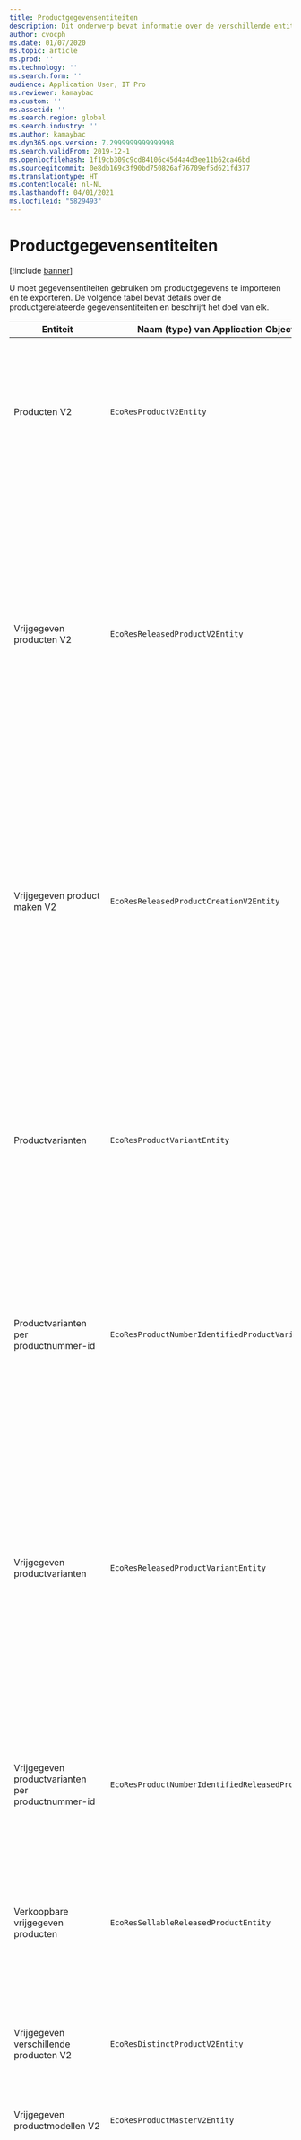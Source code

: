 ```yaml
---
title: Productgegevensentiteiten
description: Dit onderwerp bevat informatie over de verschillende entiteiten die kunnen worden gebruikt voor het importeren en exporteren van productgegevens.
author: cvocph
ms.date: 01/07/2020
ms.topic: article
ms.prod: ''
ms.technology: ''
ms.search.form: ''
audience: Application User, IT Pro
ms.reviewer: kamaybac
ms.custom: ''
ms.assetid: ''
ms.search.region: global
ms.search.industry: ''
ms.author: kamaybac
ms.dyn365.ops.version: 7.2999999999999998
ms.search.validFrom: 2019-12-1
ms.openlocfilehash: 1f19cb309c9cd84106c45d4a4d3ee11b62ca46bd
ms.sourcegitcommit: 0e8db169c3f90bd750826af76709ef5d621fd377
ms.translationtype: HT
ms.contentlocale: nl-NL
ms.lasthandoff: 04/01/2021
ms.locfileid: "5829493"
---
```

# <a name="product-data-entities"></a>Productgegevensentiteiten

[!include [banner](../includes/banner.md)]

U moet gegevensentiteiten gebruiken om productgegevens te importeren en te exporteren. De volgende tabel bevat details over de productgerelateerde gegevensentiteiten en beschrijft het doel van elk.

| Entiteit | Naam (type) van Application Object Tree (AOT) | Opmerkingen |
|--------|-------------------------------------------|-------|
| Producten V2 | `EcoResProductV2Entity` | Deze entiteit wordt gebruikt voor het importeren en exporteren van gedeelde producten, zowel afzonderlijke producten als productmodellen. Updates worden ondersteund. De entiteit biedt geen ondersteuning voor op sets gebaseerde SQL-bewerkingen. De entiteit is wel geschikt voor Open Data Protocol (OData). |
| Vrijgegeven producten V2 | `EcoResReleasedProductV2Entity` | Deze entiteit wordt gebruikt voor het importeren en exporteren van uitgebrachte producten, zowel afzonderlijke producten als productmodellen. Updates worden ondersteund. Het gedeelde product moet al zijn gemaakt. Wanneer een nieuw vrijgegeven product wordt geïmporteerd, vindt een vrijgave van het gedeelde product plaats. Er zijn ook afzonderlijke entiteiten die kunnen worden gebruikt voor het importeren en exporteren van vrijgegeven productmodellen en vrijgegeven verschillende varianten. Deze entiteit biedt geen ondersteuning voor op sets gebaseerde SQL-bewerkingen of verwijderbewerkingen. De entiteit is wel geschikt voor OData. |
| Vrijgegeven product maken V2 | `EcoResReleasedProductCreationV2Entity` | Deze entiteit wordt gebruikt om gedeelde producten en vrijgegeven producten in één stap te importeren. Hoewel exporteren wordt ondersteund, wordt dat gebruik niet aanbevolen, omdat het doel van de entiteit het maken van een product is. Updates worden niet ondersteund. Een beperkt aantal velden (velden die beschikbaar zijn in het dialoogvenster voor het maken van producten) wordt ondersteund. De entiteit biedt geen ondersteuning voor op sets gebaseerde SQL-bewerkingen. Deze entiteit wordt niet weergegeven via OData. |
| Productvarianten | `EcoResProductVariantEntity` | Deze entiteit wordt gebruikt voor het importeren en exporteren van gedeelde productvarianten. Updates worden ondersteund. Hiervoor moeten dimensiewaarden al zijn gemaakt. De integratiesleutel is het productmodel plus productdimensies. Deze entiteit biedt geen ondersteuning voor op sets gebaseerde SQL-bewerkingen. De entiteit is wel geschikt voor OData. De entiteit ondersteunt verwijderbewerkingen. De entiteit kan niet worden uitgebreid door nieuwe productdimensies toe te voegen. |
| Productvarianten per productnummer-id | `EcoResProductNumberIdentifiedProductVariantEntity` | Deze entiteit wordt gebruikt voor het importeren en exporteren van gedeelde productvarianten. Updates worden ondersteund. Hiervoor moeten dimensiewaarden al zijn gemaakt. De integratiesleutel is het productnummer (terwijl de integratiesleutel voor de entiteit **Productvarianten** het productmodel plus productdimensies is). |
| Vrijgegeven productvarianten | `EcoResReleasedProductVariantEntity` | Deze entiteit wordt gebruikt voor het importeren en exporteren van vrijgegeven productvarianten. Updates worden ondersteund. Gedeelde productvarianten moeten al zijn gemaakt. Wanneer een nieuw vrijgegeven productvariant wordt geïmporteerd, vindt een vrijgave van de gedeelde productvariant plaats. Deze entiteit biedt geen ondersteuning voor op sets gebaseerde SQL-bewerkingen. De entiteit is wel geschikt voor OData. Hoewel verwijderbewerkingen worden ondersteund, resulteren deze momenteel in gegevensbeschadiging vanwege een bug in het huidige platform. Deze entiteit kan niet worden uitgebreid door nieuwe productdimensies toe te voegen. |
| Vrijgegeven productvarianten per productnummer-id | `EcoResProductNumberIdentifiedReleasedProductVariantEntity` | Deze entiteit lijkt op de entiteit **Vrijgegeven productvarianten**, maar de integratiesleutel is het productnummer in plaats van het productmodel plus productdimensies. De entiteit kan worden uitgebreid door nieuwe productdimensies toe te voegen. |
| Verkoopbare vrijgegeven producten | `EcoResSellableReleasedProductEntity` | Deze entiteit wordt gebruikt om alleen verkoopbare producten te exporteren. Verkoopbare producten zijn producten die de informatie bevatten die ze nodig hebben om te kunnen worden gebruikt in een verkooporder. Dezelfde regels zijn van toepassing wanneer een product wordt gevalideerd met de functie **Valideren** op de pagina **Vrijgegeven producten**. |
| Vrijgegeven verschillende producten V2 | `EcoResDistinctProductV2Entity` | Deze entiteit wordt gebruikt om verschillende producten te exporteren. Deze verschillende producten kunnen, producten, subtypeproducten en productvarianten zijn. |
| Vrijgegeven productmodellen V2 | `EcoResProductMasterV2Entity` | Deze entiteit wordt gebruikt voor het importeren en exporteren van productmodellen. De entiteit is niet geschikt voor gegevensbeheer. |
| Artikel - streepjescode | `EcoResProductBarcodeEntityV3` | Deze entiteit wordt gebruikt om producten en streepjescodes te exporteren. Deze entiteit staat het bijhouden van wijzigingen, updates of verwijderingen niet toe. Als u wijzigingen wilt bijhouden, updates of verwijderingen voor streepjescodes wilt gebruiken, gebruikt u de entiteit **Koppeling artikel - streepjescode**. |
| Koppeling artikel - streepjescode | `EcoResProductBarcodeAssociationEntity` | Deze entiteit wordt gebruikt om producten en streepjescodes te exporteren. Hiermee zijn het bijhouden van wijzigingen, updates en verwijderingen toegestaan. Als u de entiteit wilt gebruiken, moet de functie *Verbeteringen artikel - streepjescode* zijn ingeschakeld in [Functiebeheer](../../fin-ops-core/fin-ops/get-started/feature-management/feature-management-overview.md). De entiteitssleutel is `AssociationID`, waarmee de koppeling tussen de streepjes code en het product wordt gemaakt. Als u ondersteuning voor deze sleutel wilt toevoegen, wordt de tabel `InventitemBarcodeAssociation` gevuld voor bestaande gegevens voor artikelstreepjescodes wanneer u de functie inschakelt. De tabel wordt gevuld met een batchtaak en als de streepjescodetabel een groot aantal records bevat, kan het lang duren voordat de batchtaak wordt uitgevoerd. Het is daarom raadzaam om de functie in te schakelen (en dus de batchtaak uit te voeren) op een tijdstip dat aansluit bij uw bedrijfsplanning. |
| Statussen van productlevenscyclus | `EcoResProductLifecycleSateEntity` | Deze entiteit wordt gebruikt voor het importeren en exporteren van de verschillende levenscyclusstatussen die kunnen worden toegewezen aan een product. |

> [!NOTE]
> U kunt de gegevensentiteit **Vrijgegeven producten V2** alleen gebruiken om producten in het systeem te importeren als het gedeelde product al is gemaakt. Anders moet u de gegevensentiteit **Product maken** gebruiken om producten in het systeem te importeren.


[!INCLUDE[footer-include](../../includes/footer-banner.md)]